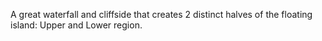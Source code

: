 A great waterfall and cliffside that creates 2 distinct halves of the floating island: Upper and Lower region.
